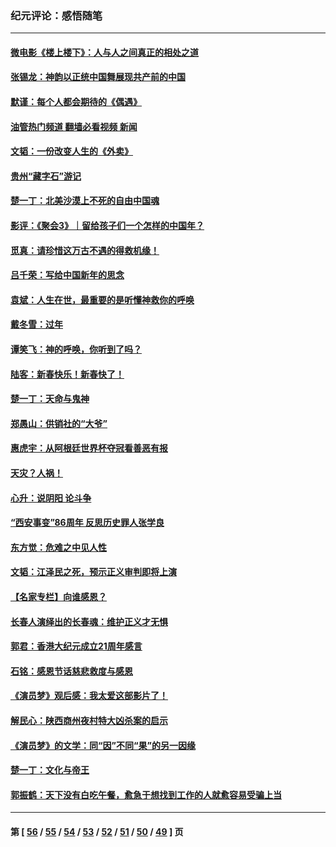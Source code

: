 ### 纪元评论：感悟随笔
---
#### [微电影《楼上楼下》：人与人之间真正的相处之道](../../pages/nsc1035/n13944319.md?03070330) 
#### [张锡龙：神韵以正统中国舞展现共产前的中国](../../pages/nsc1035/n13939727.md?03070330) 
#### [默谨：每个人都会期待的《偶遇》](../../pages/nsc1035/n13939091.md?03070330) 
#### [油管热门频道 翻墙必看视频 新闻](ok?03070330)
#### [文韬：一份改变人生的《外卖》](../../pages/nsc1035/n13931822.md?03070330) 
#### [贵州“藏字石”游记](../../pages/nsc1035/n13923310.md?03070330) 
#### [楚一丁：北美沙漠上不死的自由中国魂](../../pages/nsc1035/n13921879.md?03070330) 
#### [影评：《聚会3》｜留给孩子们一个怎样的中国年？](../../pages/nsc1035/n13919652.md?03070330) 
#### [觅真：请珍惜这万古不遇的得救机缘！](../../pages/nsc1035/n13917157.md?03070330) 
#### [吕千荣：写给中国新年的思念](../../pages/nsc1035/n13915103.md?03070330) 
#### [袁斌：人生在世，最重要的是听懂神救你的呼唤](../../pages/nsc1035/n13914636.md?03070330) 
#### [戴冬雪：过年](../../pages/nsc1035/n13913311.md?03070330) 
#### [谭笑飞：神的呼唤，你听到了吗？](../../pages/nsc1035/n13912603.md?03070330) 
#### [陆客：新春快乐！新春快了！](../../pages/nsc1035/n13911771.md?03070330) 
#### [楚一丁：天命与鬼神](../../pages/nsc1035/n13904371.md?03070330) 
#### [郑愚山：供销社的“大爷”](../../pages/nsc1035/n13904409.md?03070330) 
#### [惠虎宇：从阿根廷世界杯夺冠看善恶有报](../../pages/nsc1035/n13889438.md?03070330) 
#### [天灾？人祸！](../../pages/nsc1035/n13900104.md?03070330) 
#### [心升：说阴阳 论斗争](../../pages/nsc1035/n13885189.md?03070330) 
#### [“西安事变”86周年 反思历史罪人张学良](../../pages/nsc1035/n13882019.md?03070330) 
#### [东方觉：危难之中见人性](../../pages/nsc1035/n13881549.md?03070330) 
#### [文韬：江泽民之死，预示正义审判即将上演](../../pages/nsc1035/n13877698.md?03070330) 
#### [【名家专栏】向谁感恩？](../../pages/nsc1035/n13873797.md?03070330) 
#### [长春人演绎出的长春魂：维护正义才无惧](../../pages/nsc1035/n13871764.md?03070330) 
#### [郭君：香港大纪元成立21周年感言](../../pages/nsc1035/n13871269.md?03070330) 
#### [石铭：感恩节话慈悲救度与感恩](../../pages/nsc1035/n13869863.md?03070330) 
#### [《演员梦》观后感：我太爱这部影片了！](../../pages/nsc1035/n13866783.md?03070330) 
#### [解民心：陕西商州夜村特大凶杀案的启示](../../pages/nsc1035/n13865339.md?03070330) 
#### [《演员梦》的文学：同“因”不同“果”的另一因缘](../../pages/nsc1035/n13863930.md?03070330) 
#### [楚一丁：文化与帝王](../../pages/nsc1035/n13863143.md?03070330) 
#### [郭振鹤：天下没有白吃午餐，愈急于想找到工作的人就愈容易受骗上当](../../pages/nsc1035/n13860772.md?03070330) 

---
#### 第 [ [56](./56.md?03070330) / [55](./55.md?03070330) / [54](./54.md?03070330) / [53](./53.md?03070330) / [52](./52.md?03070330) / [51](./51.md?03070330) / [50](./50.md?03070330) / [49](./49.md?03070330) ] 页
